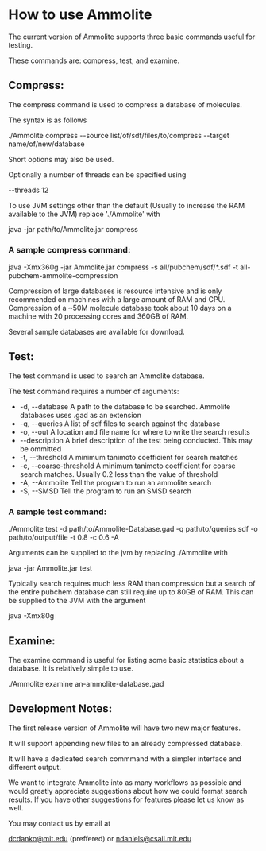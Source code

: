 # How to use Ammolite

The current version of Ammolite supports three basic commands useful for testing.

These commands are: compress, test, and examine.

## Compress:

The compress command is used to compress a database of molecules.

The syntax is as follows

./Ammolite compress --source list/of/sdf/files/to/compress --target name/of/new/database

Short options may also be used.

Optionally a number of threads can be specified using

--threads 12

To use JVM settings other than the default (Usually to increase the RAM available to the JVM) replace './Ammolite' with

java <java arguments> -jar path/to/Ammolite.jar compress <ammolite compress arguments>

### A sample compress command:

java -Xmx360g -jar Ammolite.jar compress -s all/pubchem/sdf/*.sdf -t all-pubchem-ammolite-compression 

Compression of large databases is resource intensive and is only recommended on machines with a large amount of RAM and CPU. Compression of a ~50M molecule database took about 10 days on a machine with 20 processing cores and 360GB of RAM. 

Several sample databases are available for download.

## Test:

The test command is used to search an Ammolite database.

The test command requires a number of arguments:

* -d, --database  A path to the database to be searched. Ammolite databases uses .gad as an extension
* -q, --queries  A list of sdf files to search against the database
* -o, --out  A location and file name for where to write the search results
* --description  A brief description of the test being conducted. This may be ommitted
* -t, --threshold  A minimum tanimoto coefficient for search matches
* -c, --coarse-threshold  A minimum tanimoto coefficient for coarse search matches. Usually 0.2 less than the value of threshold
* -A, --Ammolite  Tell the program to run an ammolite search
* -S, --SMSD  Tell the program to run an SMSD search

### A sample test command:

./Ammolite test -d path/to/Ammolite-Database.gad -q path/to/queries.sdf -o path/to/output/file -t 0.8 -c 0.6 -A

Arguments can be supplied to the jvm by replacing ./Ammolite with

java <java arguments> -jar Ammolite.jar test <ammolite test arguments>

Typically search requires much less RAM than compression but a search of the entire pubchem database can still require up to 80GB of RAM. This can be supplied to the JVM with the argument 

java -Xmx80g <Ammolite>

## Examine:

The examine command is useful for listing some basic statistics about a database. It is relatively simple to use.

./Ammolite examine an-ammolite-database.gad


## Development Notes:

The first release version of Ammolite will have two new major features.

It will support appending new files to an already compressed database.

It will have a dedicated search commmand with a simpler interface and different output. 

We want to integrate Ammolite into as many workflows as possible and would greatly appreciate suggestions about how we could format search results. If you have other suggestions for features please let us know as well. 

You may contact us by email at

dcdanko@mit.edu (preffered) or ndaniels@csail.mit.edu


